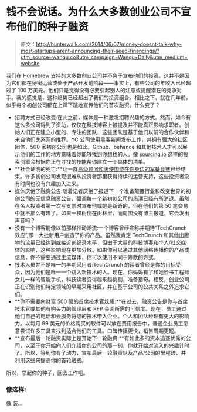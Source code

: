 # 钱不会说话。为什么大多数创业公司不宣布他们的种子融资

> 原文：<http://hunterwalk.com/2014/06/07/money-doesnt-talk-why-most-startups-arent-announcing-their-seed-financings/?utm_source=wanqu.co&utm_campaign=Wanqu+Daily&utm_medium=website>



我们在 [Homebrew](http://homebrew.co/) 支持的大多数创业公司并不急于宣布他们的投资。这并不是因为它们都在秘密运营或处于产品开发前阶段——事实上，有些公司的年收入已经超过了 100 万美元。他们只是觉得没有必要引起别人的注意或提醒潜在的竞争对手。我的感觉是，这种趋势已经超出了我们的投资组合。相比之下，就在几年前，似乎每个初创公司都在上蹿下跳地宣传他们的首次融资。什么变了？

*   招聘方式已经改变:在此之前，媒体是一种激发招聘兴趣的方式。然而，如今有这么多公司得到了资助，仅仅在科技博客上被提及并不能真正影响求职者。创始人们正在建立小型的、专注的团队，这些团队是基于他们以前的合作伙伴和来自他们关系网的推荐。YC 公司使用黑客新闻发布工作，并拥有强大的社区团体，500 家初创公司也是如此。Github、behance 和其他技术人才可以展示他们的工作的地方意味着你能够找到你想找的人。像 [sourcing.io](https://sourcing.io/) 这样的搜索引擎会根据你正在寻找的技能帮你建立一个具体的清单。
*   **社会证明的死亡:**让一群[高级顾问和天使围绕在你身边的军备竞赛](http://hunterwalk.com/2012/06/06/the-death-of-social-proof/)已经结束。许多初创公司发现很难从投资者那里获得持续的运营支持，这些投资者没有时间也没有兴趣加入进来。
*   媒体厌倦了融资公告:随着记者厌倦了报道下一个准备颠覆行业和改变世界的初创公司的无信息融资公告，强调每一个新初创公司的热潮已经有所消退。虽然在名人投资者第一次写支票时宣布他或她是新奇的，但在他们的第 50 笔交易中就不那么有趣了。如果一棵树倒在树林里，而周围没有博主报道，它会发出声音吗？
*   没有一个博客能像以前那样推动潮流:一个博客曾经宣称并期待“TechCrunch 效应”,即一大批新用户创造了你的产品。虽然我肯定 TechCrunch 和其他出版物的流量已经达到或接近创纪录水平，但由于大量的科技博客和个人/社交媒体的影响，这种影响现在更加分散。如果你可以通过其他网络传播你的产品或信息，你不需要通过主流媒体，你可以使用不同于筹款的方式。
*   技术人员并不是唯一的早期采用者:TechCrunch 的读者曾经是你的目标受众，因为他们是唯一一个跳入新技术的人。现在，你妈妈有了和她脸书工程师女儿一样的智能手机，科技读者变得越来越挑剔，准备猎奇。相反，创业公司正在识别他们特定领域的早期采用社区，并在基于公司的公共关系之外追求它们。
*   **你不需要向财富 500 强的首席技术官炫耀:**在过去，融资公告是你与首席技术官或其他有购买力的管理层和 RFP 会面所需的可信度。现在，员工通过他们自己的电话和云服务将您的技术带入企业。个人和团队经理有更大的影响力。以每月 99 美元的价格购买的软件可以放在费用报告中，普通企业员工愿意尝试许多工具来找到适合他们的工具。口碑传播更快，销售周期更短。
*   **宣布最后一轮融资实际上是开始下一轮融资:**有如此多的资本追逐优秀的公司，以至于你开始向人们介绍你的公司的那一刻，你就开始对流入的兴趣计时了。所以，等到你有了动力，宣布最后一轮融资以及产品/公司的里程碑，并利用这些来提高你的首轮融资。

所以，举起你的种子，回去工作吧。

### 像这样:

像 装...

